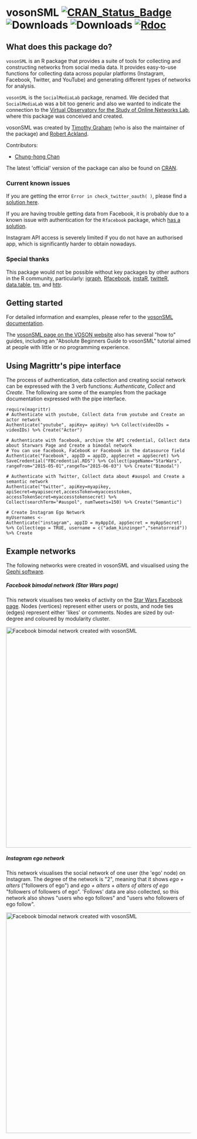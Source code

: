 # vosonSML [![CRAN\_Status\_Badge](http://www.r-pkg.org/badges/version/vosonSML)](https://CRAN.R-project.org/package=vosonSML) ![Downloads](https://cranlogs.r-pkg.org/badges/vosonSML) ![Downloads](https://cranlogs.r-pkg.org/badges/grand-total/vosonSML) [![Rdoc](http://www.rdocumentation.org/badges/version/vosonSML)](http://www.rdocumentation.org/packages/vosonSML)

## What does this package do?

`vosonSML` is an R package that provides a suite of tools for collecting and constructing networks from social media data. It provides easy-to-use functions for collecting data across popular platforms (Instagram, Facebook, Twitter, and YouTube) and generating different types of networks for analysis.

`vosonSML` is the `SocialMediaLab` package, renamed. We decided that `SocialMediaLab` was a bit too generic and also we wanted to indicate the connection to the [Virtual Observatory for the Study of Online Networks Lab](http://vosonlab.net), where this package was conceived and created.

vosonSML was created by [Timothy Graham](http://uq.academia.edu/TimGraham) (who is also the maintainer of the package) and [Robert Ackland](https://researchers.anu.edu.au/researchers/ackland-rj).

Contributors:

* [Chung-hong Chan](https://github.com/chainsawriot)

The latest 'official' version of the package can also be found on [CRAN](https://cran.r-project.org/web/packages/vosonSML/index.html).

### Current known issues

If you are getting the error `Error in check_twitter_oauth( )`, please find a [solution here](https://github.com/geoffjentry/twitteR/issues/90).

If you are having trouble getting data from Facebook, it is probably due to a known issue with authentication for the `Rfacebook` package, which [has a solution](https://github.com/vosonlab/vosonSML/issues/28). 

Instagram API access is severely limited if you do not have an authorised app, which is significantly harder to obtain nowadays.

### Special thanks

This package would not be possible without key packages by other authors in the R community, particularly: [igraph](https://github.com/igraph/rigraph), [Rfacebook](https://github.com/pablobarbera/Rfacebook), [instaR](https://github.com/pablobarbera/instaR), [twitteR](https://github.com/geoffjentry/twitteR), [data.table](https://github.com/Rdatatable/data.table), [tm](https://cran.r-project.org/web/packages/tm/index.html), and [httr](https://github.com/hadley/httr).

## Getting started

For detailed information and examples, please refer to the [vosonSML documentation](https://github.com/vosonlab/vosonSML/blob/master/vosonSML.pdf).

The [vosonSML page on the VOSON website](http://vosonlab.net/vosonSML) also has several "how to" guides, including an "Absolute Beginners Guide to vosonSML" tutorial aimed at people with little or no programming experience.

## Using Magrittr's pipe interface

The process of authentication, data collection and creating social network can be expressed with the 3 verb functions: *Authenticate*, *Collect* and *Create*. The following are some of the examples from the package documentation expressed with the pipe interface.

```{r}
require(magrittr)
# Authenticate with youtube, Collect data from youtube and Create an actor network
Authenticate("youtube", apiKey= apiKey) %>% Collect(videoIDs = videoIDs) %>% Create("Actor")

# Authenticate with facebook, archive the API credential, Collect data about Starwars Page and Create a bimodal network
# You can use facebook, FaCebooK or Facebook in the datasource field
Authenticate("Facebook", appID = appID, appSecret = appSecret) %>% SaveCredential("FBCredential.RDS") %>% Collect(pageName="StarWars", rangeFrom="2015-05-01",rangeTo="2015-06-03") %>% Create("Bimodal")

# Authenticate with Twitter, Collect data about #auspol and Create a semantic network
Authenticate("twitter", apiKey=myapikey, apiSecret=myapisecret,accessToken=myaccesstoken, accessTokenSecret=myaccesstokensecret) %>% Collect(searchTerm="#auspol", numTweets=150) %>% Create("Semantic")

# Create Instagram Ego Network
myUsernames <- 
Authenticate("instagram", appID = myAppId, appSecret = myAppSecret) %>% Collect(ego = TRUE, username = c("adam_kinzinger","senatorreid")) %>% Create
```

## Example networks

The following networks were created in vosonSML and visualised using the [Gephi software](http://gephi.github.io/).

##### Facebook bimodal network (Star Wars page)

This network visualises two weeks of activity on the [Star Wars Facebook page](https://www.facebook.com/StarWarsAUNZ/?brand_redir=169299103121699). Nodes (vertices) represent either users or posts, and node ties (edges) represent either 'likes' or comments. Nodes are sized by out-degree and coloured by modularity cluster.

<img src="http://vosonlab.net/papers/ACSPRIWinter2015/Facebook_bimodal_network_socialmedialab_Star_Wars.png" alt="Facebook bimodal network created with vosonSML" width="600" height="600"/>

##### Instagram ego network

This network visualises the social network of one user (the 'ego' node) on Instagram. The degree of the network is "2", meaning that it shows *ego + alters* ("followers of ego") and *ego + alters* + *alters of alters of ego* "followers of followers of ego". 'Follows' data are also collected, so this network also shows "users who ego follows" and "users who followers of ego follow".

<img src="http://vosonlab.net/papers/ACSPRIWinter2015/Instagram_ego_network_socialmedialab_example.png" alt="Facebook bimodal network created with vosonSML" width="600" height="600"/>

